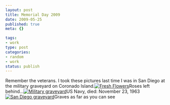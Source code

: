 ```yaml
--- 
layout: post
title: Memorial Day 2009
date: 2009-05-25
published: true
meta: {}

tags: 
- work
type: post
categories: 
- random
- work
status: publish
---
```

Remember the veterans.  I took these pictures last time I was in San Diego at the military graveyard on Coronado Island.[![Fresh Flowers](http://media.eick.us/2011/05/175304116_eac58c994a.jpg)](http://www.flickr.com/photos/19429588@N00/175304116 "View 'Fresh Flowers' on Flickr.com")Roses left behind...[![Military graveyard](http://media.eick.us/2011/05/175304779_b4518c7bce.jpg)](http://www.flickr.com/photos/19429588@N00/175304779 "View 'Military graveyard' on Flickr.com")US Navy, died: November 23, 1963[![San Diego graveyard](http://media.eick.us/2011/05/2134241226_55ed0514541.jpg)](http://www.flickr.com/photos/19429588@N00/2134241226 "View 'San Diego graveyard' on Flickr.com")Graves as far as you can see

